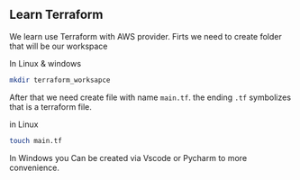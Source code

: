 ## Learn Terraform


We learn use Terraform with AWS provider.
Firts we need to create folder that will be our workspace

In Linux & windows
```bash
mkdir terraform_worksapce
```
After that we need create file with name `main.tf`.
the ending `.tf` symbolizes that is a terraform file.

in Linux
```bash
touch main.tf
```
In Windows you Can be created via Vscode or Pycharm to more convenience.

